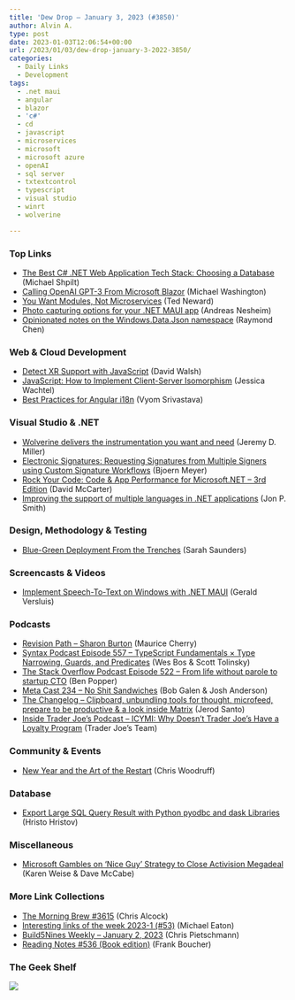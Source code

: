 ```yaml
---
title: 'Dew Drop – January 3, 2023 (#3850)'
author: Alvin A.
type: post
date: 2023-01-03T12:06:54+00:00
url: /2023/01/03/dew-drop-january-3-2022-3850/
categories:
  - Daily Links
  - Development
tags:
  - .net maui
  - angular
  - blazor
  - 'c#'
  - cd
  - javascript
  - microservices
  - microsoft
  - microsoft azure
  - openAI
  - sql server
  - txtextcontrol
  - typescript
  - visual studio
  - winrt
  - wolverine

---
```

### <a name="top"></a>Top Links

  * <a href="https://michaelscodingspot.com/azure-databases/" target="_blank" rel="noopener">The Best C# .NET Web Application Tech Stack: Choosing a Database</a> (Michael Shpilt)
  * <a href="https://blazorhelpwebsite.com/ViewBlogPost/65" target="_blank" rel="noopener">Calling OpenAI GPT-3 From Microsoft Blazor</a> (Michael Washington)
  * <a href="http://blogs.newardassociates.com/blog/2023/you-want-modules-not-microservices.html" target="_blank" rel="noopener">You Want Modules, Not Microservices</a> (Ted Neward)
  * <a href="https://www.andreasnesheim.no/photo-capturing-options-for-your-net-maui-app/" target="_blank" rel="noopener">Photo capturing options for your .NET MAUI app</a> (Andreas Nesheim)
  * <a href="https://devblogs.microsoft.com/oldnewthing/20230102-00/?p=107632" target="_blank" rel="noopener">Opinionated notes on the Windows.Data.Json namespace</a> (Raymond Chen)

### <a name="web"></a>Web & Cloud Development

  * <a href="https://davidwalsh.name/detect-webxr" target="_blank" rel="noopener">Detect XR Support with JavaScript</a> (David Walsh)
  * <a href="https://thenewstack.io/doordash-building-isomorphic-javascript-libraries/" target="_blank" rel="noopener">JavaScript: How to Implement Client-Server Isomorphism</a> (Jessica Wachtel)
  * <a href="https://www.telerik.com/blogs/best-practices-angular-i18n" target="_blank" rel="noopener">Best Practices for Angular i18n</a> (Vyom Srivastava)

### <a name="dotnet"></a>Visual Studio & .NET

  * <a href="https://jeremydmiller.com/2023/01/02/wolverine-delivers-the-instrumentation-you-want-and-need/" target="_blank" rel="noopener">Wolverine delivers the instrumentation you want and need</a> (Jeremy D. Miller)
  * <a href="https://www.textcontrol.com/blog/2023/01/02/electronic-signatures-requesting-signatures-from-multiple-signers-using-custom-signature-workflows/" target="_blank" rel="noopener">Electronic Signatures: Requesting Signatures from Multiple Signers using Custom Signature Workflows</a> (Bjoern Meyer)
  * <a href="https://dotnettips.wordpress.com/2023/01/02/rock-your-code-code-app-performance-for-microsoft-net-3rd-edition/" target="_blank" rel="noopener">Rock Your Code: Code & App Performance for Microsoft.NET – 3rd Edition</a> (David McCarter)
  * <a href="https://www.thereformedprogrammer.net/improving-the-support-of-multiple-languages-in-net-applications/" target="_blank" rel="noopener">Improving the support of multiple languages in .NET applications</a> (Jon P. Smith)

### <a name="design"></a>Design, Methodology & Testing

  * <a href="https://www.infoq.com/articles/blue-green-deployments/?utm_campaign=infoq_content&utm_source=infoq&utm_medium=feed&utm_term=global" target="_blank" rel="noopener">Blue-Green Deployment From the Trenches</a> (Sarah Saunders)

### <a name="videos"></a>Screencasts & Videos

  * <a href="http://www.youtube.com/watch?v=LLvHJXvuPHs" target="_blank" rel="noopener">Implement Speech-To-Text on Windows with .NET MAUI</a> (Gerald Versluis)

### <a name="podcasts"></a>Podcasts

  * <a href="https://revisionpath.com/sharon-burton" target="_blank" rel="noopener">Revision Path &#8211; Sharon Burton</a> (Maurice Cherry)
  * <a href="https://syntax.fm/show/557/typescript-fundamentals-type-narrowing-guards-and-predicates" target="_blank" rel="noopener">Syntax Podcast Episode 557 &#8211; TypeScript Fundamentals × Type Narrowing, Guards, and Predicates</a> (Wes Bos & Scott Tolinsky)
  * <a href="https://stackoverflow.blog/2023/01/03/jessica-hicklin-unlocked-labs-overflow-offline/" target="_blank" rel="noopener">The Stack Overflow Podcast Episode 522 &#8211; From life without parole to startup CTO</a> (Ben Popper)
  * <a href="https://www.meta-cast.com/episode/235-no-shit-sandwiches" target="_blank" rel="noopener">Meta Cast 234 &#8211; No Shit Sandwiches</a> (Bob Galen & Josh Anderson)
  * <a href="https://changelog.com/podcast/news-2023-01-02" target="_blank" rel="noopener">The Changelog &#8211; Clipboard, unbundling tools for thought, microfeed, prepare to be productive & a look inside Matrix</a> (Jerod Santo)
  * <a href="http://insidetjs.libsyn.com/icymi-why-doesnt-trader-joes-have-a-loyalty-program" target="_blank" rel="noopener">Inside Trader Joe&#8217;s Podcast &#8211; ICYMI: Why Doesn&#8217;t Trader Joe&#8217;s Have a Loyalty Program</a> (Trader Joe&#8217;s Team)

### <a name="events"></a>Community & Events

  * <a href="https://woodruff.dev/new-year-and-the-art-of-the-restart/" target="_blank" rel="noopener">New Year and the Art of the Restart</a> (Chris Woodruff)

### <a name="sql"></a>Database

  * <a href="https://www.mssqltips.com/sqlservertip/7510/export-large-sql-query-result-to-txt-file-python/" target="_blank" rel="noopener">Export Large SQL Query Result with Python pyodbc and dask Libraries</a> (Hristo Hristov)

### <a name="misc"></a>Miscellaneous

  * <a href="https://www-nytimes-com.cdn.ampproject.org/c/s/www.nytimes.com/2022/12/22/technology/microsoft-activision-strategy.amp.html" target="_blank" rel="noopener">Microsoft Gambles on ‘Nice Guy’ Strategy to Close Activision Megadeal</a> (Karen Weise & Dave McCabe)

### <a name="links"></a>More Link Collections

  * <a href="https://blog.cwa.me.uk/2023/01/03/the-morning-brew-3615/" target="_blank" rel="noopener">The Morning Brew #3615</a> (Chris Alcock)
  * <a href="https://samestuffdifferentday.net/2023/01/02/Interesting-links-of-the-week-2023-1/" target="_blank" rel="noopener">Interesting links of the week 2023-1 (#53)</a> (Michael Eaton)
  * <a href="https://build5nines.com/build5nines-weekly-january-2-2023/" target="_blank" rel="noopener">Build5Nines Weekly – January 2, 2023</a> (Chris Pietschmann)
  * <a href="https://www.frankysnotes.com/2023/01/reading-notes-536-book-edition.html" target="_blank" rel="noopener">Reading Notes #536 (Book edition)</a> (Frank Boucher)

### <a name="shelf"></a>The Geek Shelf

<a href="https://packt.link/eTqWo" target="_blank" rel="noopener"><img decoding="async" style="border: 0px currentcolor; border-image: none; background-image: none;" src="/wp-content/uploads/2022/12/Untitled-design-2.jpg" border="0" /></a>